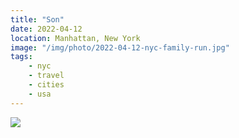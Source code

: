 ```yaml
---
title: "Son"
date: 2022-04-12
location: Manhattan, New York
image: "/img/photo/2022-04-12-nyc-family-run.jpg"
tags:
    - nyc
    - travel
    - cities
    - usa
---
```


![](/img/photo/2022-04-12-nyc-family-run.jpg)

